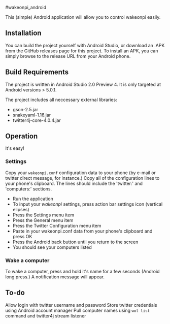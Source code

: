 #wakeonpi_android

This (simple) Android application will allow you to control wakeonpi easily.  

## Installation

You can build the project yourself with Android Studio, or download an .APK from the GitHub releases page for this project.  To install an APK, you can simply browse to the release URL from your Android phone.

##  Build Requirements

The project is written in Android Studio 2.0 Preview 4.  It is only targeted at Android versions > 5.0.1.

The project includes all neccessary external libraries:
* gson-2.5.jar
* snakeyaml-1.16.jar
* twitter4j-core-4.0.4.jar

## Operation

It's easy!

### Settings

Copy your `wakeonpi.conf` configuration data to your phone (by e-mail or twitter direct message, for instance.)  Copy all of the configuration lines to your phone's clipboard.  The lines should include the 'twitter:' and 'computers:' sections.

* Run the application
* To input your *wakeonpi* settings, press action bar settings icon (vertical elipses)
* Press the Settings menu item
* Press the General menu item
* Press the Twitter Configuration menu item
* Paste in your wakeonpi.conf data from your phone's clipboard and press OK
* Press the Android back button until you return to the screen
* You should see your computers listed

### Wake a computer

To wake a computer, press and hold it's name for a few seconds (Android long press.)  A notification message will appear.

## To-do

Allow login with twitter username and password
Store twitter credentials using Android account manager
Pull computer names using `wol list` command and twitter4j stream listener

